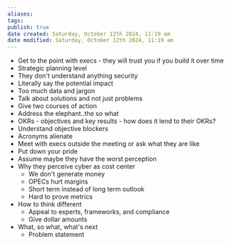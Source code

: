 ```yaml
---
aliases: 
tags: 
publish: true
date created: Saturday, October 12th 2024, 11:19 am
date modified: Saturday, October 12th 2024, 11:19 am
---
```


- Get to the point with execs - they will trust you if you build it over time
- Strategic planning level
- They don't understand anything security
- Literally say the potential impact
- Too much data and jargon
- Talk about solutions and not just problems
- Give two courses of action
- Address the elephant..the so what
- OKRs - objectives and key results - how does it lend to their OKRs?
- Understand objective blockers
- Acronyms alienate
- Meet with execs outside the meeting or ask what they are like
- Put down your pride
- Assume maybe they have the worst perception
- Why they perceive cyber as cost center
    - We don't generate money
    - OPECs hurt margins
    - Short term instead of long term outlook
    - Hard to prove metrics
- How to think different
    - Appeal to experts, frameworks, and compliance
    - Give dollar amounts
- What, so what, what's next
    - Problem statement